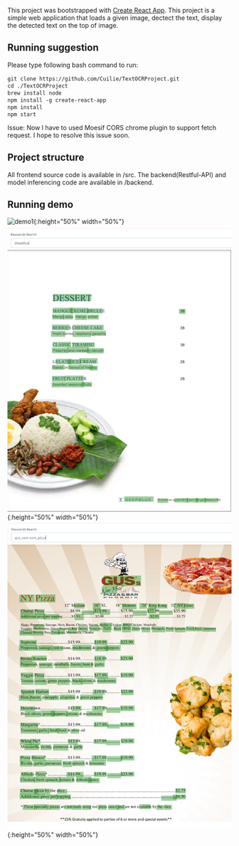 This project was bootstrapped with [Create React App](https://github.com/facebook/create-react-app).
This project is a simple web application that loads a given image, dectect the text, display the detected text on the top of image.

## Running suggestion
Please type following bash command to run:
```
git clone https://github.com/Cuilie/TextOCRProject.git
cd ./TextOCRProject
brew install node
npm install -g create-react-app
npm install
npm start
```

Issue: Now I have to used Moesif CORS chrome plugin to support fetch request. I hope to resolve this issue soon.

## Project structure
All frontend source code is available in /src.
The backend(Restful-API) and model inferencing code are available in /backend.

## Running demo
![demo1](./image/demo1.png){:height="50%" width="50%"}
![demo2](./image/demo2.png){:height="50%" width="50%"}
![demo3](./image/demo3.png){:height="50%" width="50%"}

